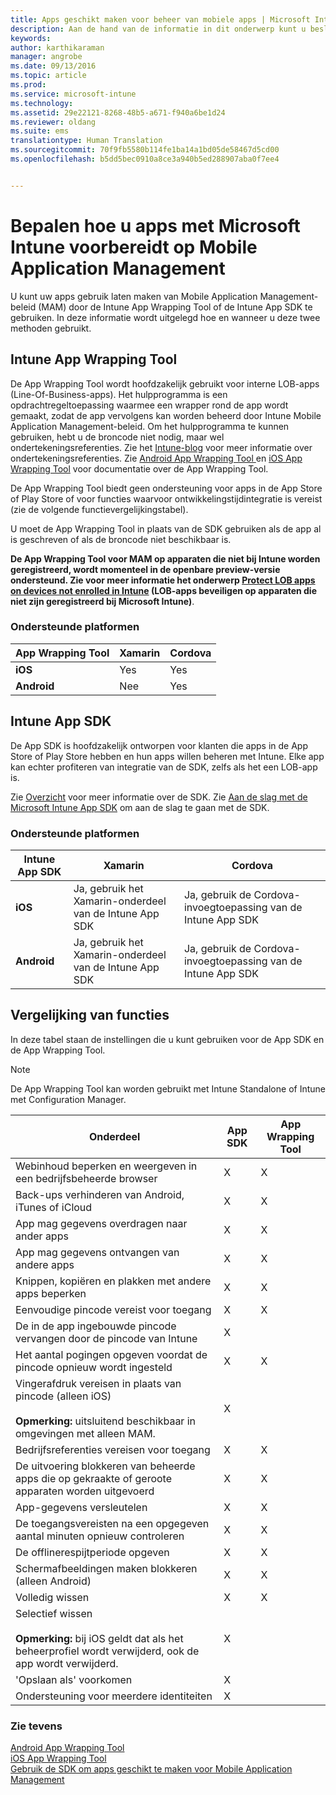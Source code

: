 ```yaml
---
title: Apps geschikt maken voor beheer van mobiele apps | Microsoft Intune
description: Aan de hand van de informatie in dit onderwerp kunt u beslissen wanneer u het hulpmiddel App Wrapping en de App SDK moet gebruiken om uw aangepaste LOB-apps in te schakelen voor gebruik van de beleidsregels voor het beheren van mobiele apps.
keywords: 
author: karthikaraman
manager: angrobe
ms.date: 09/13/2016
ms.topic: article
ms.prod: 
ms.service: microsoft-intune
ms.technology: 
ms.assetid: 29e22121-8268-48b5-a671-f940a6be1d24
ms.reviewer: oldang
ms.suite: ems
translationtype: Human Translation
ms.sourcegitcommit: 70f9fb5580b114fe1ba14a1bd05de58467d5cd00
ms.openlocfilehash: b5dd5bec0910a8ce3a940b5ed288907aba0f7ee4


---
```


# Bepalen hoe u apps met Microsoft Intune voorbereidt op Mobile Application Management
U kunt uw apps gebruik laten maken van Mobile Application Management-beleid (MAM) door de Intune App Wrapping Tool of de Intune App SDK te gebruiken. In deze informatie wordt uitgelegd hoe en wanneer u deze twee methoden gebruikt.

## Intune App Wrapping Tool
De App Wrapping Tool wordt hoofdzakelijk gebruikt voor interne LOB-apps (Line-Of-Business-apps). Het hulpprogramma is een opdrachtregeltoepassing waarmee een wrapper rond de app wordt gemaakt, zodat de app vervolgens kan worden beheerd door Intune Mobile Application Management-beleid. Om het hulpprogramma te kunnen gebruiken, hebt u de broncode niet nodig, maar wel ondertekeningsreferenties.  Zie het [Intune-blog](https://blogs.technet.microsoft.com/enterprisemobility/2015/02/25/how-to-obtain-the-prerequisites-for-the-intune-app-wrapping-tool-for-ios/) voor meer informatie over ondertekeningsreferenties. Zie [Android App Wrapping Tool ](prepare-android-apps-for-mobile-application-management-with-the-microsoft-intune-app-wrapping-tool.md) en [iOS App Wrapping Tool](prepare-ios-apps-for-mobile-application-management-with-the-microsoft-intune-app-wrapping-tool.md) voor documentatie over de App Wrapping Tool.

De App Wrapping Tool biedt geen ondersteuning voor apps in de App Store of Play Store of voor functies waarvoor ontwikkelingstijdintegratie is vereist (zie de volgende functievergelijkingstabel).

U moet de App Wrapping Tool in plaats van de SDK gebruiken als de app al is geschreven of als de broncode niet beschikbaar is.

**De App Wrapping Tool voor MAM op apparaten die niet bij Intune worden geregistreerd, wordt momenteel in de openbare preview-versie ondersteund. Zie voor meer informatie het onderwerp [Protect LOB apps on devices not enrolled in Intune](protect-line-of-business-apps-and-data-on-devices-not-enrolled-in-microsoft-intune.md) (LOB-apps beveiligen op apparaten die niet zijn geregistreerd bij Microsoft Intune)**.

### Ondersteunde platformen

|**App Wrapping Tool** | **Xamarin** |**Cordova** |
|------|----|----|
|**iOS** |Yes|Yes|
|**Android**| Nee |Yes|
## Intune App SDK
De App SDK is hoofdzakelijk ontworpen voor klanten die apps in de App Store of Play Store hebben en hun apps willen beheren met Intune. Elke app kan echter profiteren van integratie van de SDK, zelfs als het een LOB-app is.

Zie [Overzicht](/intune/develop/intune-app-sdk) voor meer informatie over de SDK. Zie [Aan de slag met de Microsoft Intune App SDK](/intune/develop/intune-app-sdk-get-started) om aan de slag te gaan met de SDK.

### Ondersteunde platformen
|**Intune App SDK** |**Xamarin** |**Cordova**
|------|----|----|
|**iOS**|Ja, gebruik het Xamarin-onderdeel van de Intune App SDK|Ja, gebruik de Cordova-invoegtoepassing van de Intune App SDK|
|**Android**| Ja, gebruik het Xamarin-onderdeel van de Intune App SDK|Ja, gebruik de Cordova-invoegtoepassing van de Intune App SDK|

## Vergelijking van functies
In deze tabel staan de instellingen die u kunt gebruiken voor de App SDK en de App Wrapping Tool.

> [!NOTE]
> De App Wrapping Tool kan worden gebruikt met Intune Standalone of Intune met Configuration Manager.

|Onderdeel|App SDK|App Wrapping Tool|
|-----------|---------------------|-----------|
|Webinhoud beperken en weergeven in een bedrijfsbeheerde browser|X|X|
|Back-ups verhinderen van Android, iTunes of iCloud|X|X|
|App mag gegevens overdragen naar ander apps|X|X|
|App mag gegevens ontvangen van andere apps|X|X|
|Knippen, kopiëren en plakken met andere apps beperken|X|X|
|Eenvoudige pincode vereist voor toegang|X|X|
|De in de app ingebouwde pincode vervangen door de pincode van Intune|X||
|Het aantal pogingen opgeven voordat de pincode opnieuw wordt ingesteld|X|X|
|Vingerafdruk vereisen in plaats van pincode (alleen iOS)<br></br>**Opmerking:** uitsluitend beschikbaar in omgevingen met alleen MAM.|X||
|Bedrijfsreferenties vereisen voor toegang|X|X|
|De uitvoering blokkeren van beheerde apps die op gekraakte of geroote apparaten worden uitgevoerd|X|X|
|App-gegevens versleutelen|X|X|
|De toegangsvereisten na een opgegeven aantal minuten opnieuw controleren|X|X|
|De offlinerespijtperiode opgeven|X|X|
|Schermafbeeldingen maken blokkeren (alleen Android)|X|X|
|Volledig wissen|X|X|
|Selectief wissen <br></br>**Opmerking:** bij iOS geldt dat als het beheerprofiel wordt verwijderd, ook de app wordt verwijderd.|X||
|'Opslaan als' voorkomen |X||
|Ondersteuning voor meerdere identiteiten|X||
### Zie tevens

[Android App Wrapping Tool](prepare-android-apps-for-mobile-application-management-with-the-microsoft-intune-app-wrapping-tool.md)</br>
[iOS App Wrapping Tool](prepare-ios-apps-for-mobile-application-management-with-the-microsoft-intune-app-wrapping-tool.md)</br>
[Gebruik de SDK om apps geschikt te maken voor Mobile Application Management](use-the-sdk-to-enable-apps-for-mobile-application-management.md)



<!--HONumber=Sep16_HO2-->



